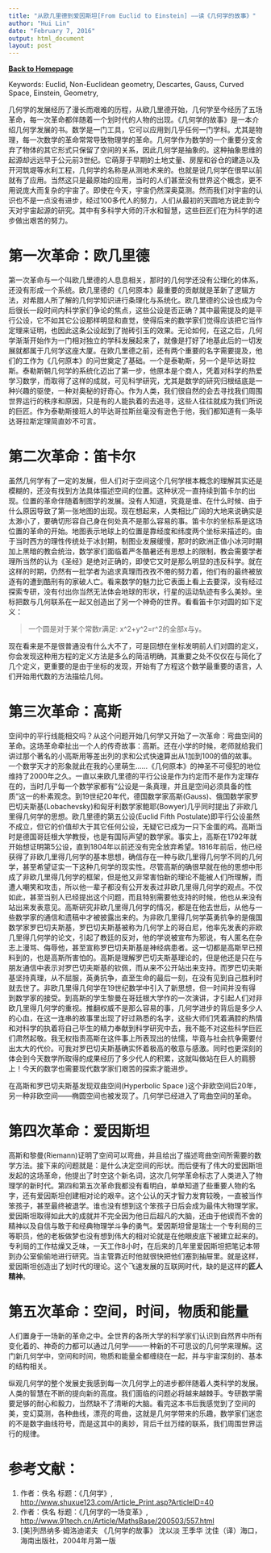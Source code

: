 ```yaml
---
title: "从欧几里德到爱因斯坦[From Euclid to Einstein] ——读《几何学的故事》"
author: "Hui Lin"
date: "February 7, 2016"
output: html_document
layout: post
---
```



**[Back to Homepage](http://hui1987.com)**

Keywords: Euclid, Non-Euclidean geometry, Descartes, Gauss, Curved Space, Einstein, Geometry, 

几何学的发展经历了漫长而艰难的历程，从欧几里德开始，几何学至今经历了五场革命，每一次革命都伴随着一个划时代的人物的出现。《几何学的故事》是一本介绍几何学发展的书。数学是一门工具，它可以应用到几乎任何一门学科。尤其是物理，每一次数学的革命常常导致物理学的革命。几何学作为数学的一个重要分支舍弃了物体的其它形式只保留了空间的关系，因此几何学是抽象的。这种抽象思维的起源却远远早于公元前3世纪。它萌芽于早期的土地丈量、房屋和谷仓的建造以及开河筑堤等水利工程，几何学的名称是从测地术来的。也就是说几何学在很早以前就有了应用。当然这只是最原始的应用，当时的人们甚至没有世界这个概念，更不用说庞大而复杂的宇宙了。即使在今天，宇宙仍然深奥莫测。然而我们对宇宙的认识也不是一点没有进步，经过100多代人的努力，人们从最初的天圆地方说走到今天对宇宙起源的研究。其中有多科学大师的汗水和智慧，这些巨匠们在为科学的进步做出艰苦的努力。

# 第一次革命：欧几里德

第一次革命与一个叫欧几里德的人息息相关，那时的几何学还没有公理化的体系，还没有形成一个系统。欧几里德的《几何原本》最重要的贡献就是革新了逻辑方法，对希腊人所了解的几何学知识进行条理化与系统化。欧几里德的公设也成为今后很长一段时间内科学家们争论的焦点，这些公设是否正确？其中最需提及的是平行公设，它不如其它公设那样明显和直觉，使得后来的数学家们觉得应该把它当作定理来证明，也因此这条公设起到了抛砖引玉的效果。无论如何，在这之后，几何学渐渐开始作为一门相对独立的学科发展起来了，就像是打好了地基此后的一切发展就都属于几何学这座大厦。在欧几里德之前，还有两个重要的名字需要提及，他们的工作为《几何原本》的问世奠定了基础。一个是泰勒斯，另一个是毕达哥拉斯。泰勒斯朝几何学的系统化迈出了第一步，他原本是个商人，凭着对科学的热爱学习数学，而取得了这样的成就，可见科学研究，尤其是数学的研究归根结底是一种兴趣的驱使，一种对奥秘的好奇心。作为人类，我们很自然的会去寻找我们周围世界运行的秩序和原因，只是有的人能执着的去追寻，这些人往往就成为我们所说的巨匠。作为泰勒斯接班人的毕达哥拉斯丝毫没有逊色于他，我们都知道有一条毕达哥拉斯定理简直妙不可言。

# 第二次革命：笛卡尔

虽然几何学有了一定的发展，但人们对于空间这个几何学根本概念的理解其实还是模糊的，还没有找到方法具体描述空间的位置。这种状况一直持续到笛卡尔的出现。位置的革命伴随着制图学的发展。没有人知道，究竟是谁、在什么时候、由于什么原因导致了第一张地图的出现。现在想起来，人类相比广阔的大地来说确实是太渺小了，要确切形容自己身在何处真不是那么容易的事。笛卡尔的坐标系是这场位置的革命的开始。地图表示地球上的位置是靠经度和纬度两个坐标来描述的。由于当时西方的理性传统处于冰封期，制图业发展缓慢，那时的欧洲正值小冰河时期加上黑暗的教会统治，数学家们面临着严冬酷暑还有思想上的限制，教会需要学者理所当然的认为《圣经》是绝对正确的，即使它又时是那么明显的违反科学。就在这样的时期，仍然有一批学者为追求真理而孜孜不倦的努力着，他们有的最终被放逐有的遭到酷刑有的家破人亡。看来数学的魅力比它表面上看上去要深，没有经过探索专研，没有付出你当然无法体会地球的形状，行星的运动轨迹有多么美妙。坐标把数与几何联系在一起又创造出了另一个神奇的世界。看看笛卡尔对圆的如下定义：

> 一个圆是对于某个常数r满足: x^2+y^2=r^2的全部x与y。

现在看来是不是很普通没有什么大不了，可是回想在坐标发明前人们对圆的定义，你会发现这种用方程的定义方法是多么的简洁明确，其重要之处不仅仅在与简化了几个定义，更重要的是由于坐标的发现，开始有了方程这个数学最重要的语言，人们开始用代数的方法描绘几何。

# 第三次革命：高斯

空间中的平行线能相交吗？从这个问题开始几何学又开始了一次革命：弯曲空间的革命。这场革命牵扯出一个人的传奇故事：高斯。还在小学的时候，老师就给我们讲过那个著名的小高斯用等差出列的求和公式快速算出从1加到100的值的故事。一个数学天才的形象就此在我的心里萌生……《几何原本》的神圣不可侵犯的地位维持了2000年之久。一直以来欧几里德的平行公设是作为约定而不是作为定理存在的，当时几乎每一个数学家都有“公设是一条真理，并且是空间必须具备的性质”这一的朴素观念。到19世纪20年代，德国数学家高斯(Gauss)、俄国数学家罗巴切夫斯基(Lobachevsky)和匈牙利数学家鲍耶(Bowyer)几乎同时提出了非欧几里得几何学的思想。欧几里德的第五公设(Euclid Fifth Postulate)即平行公设虽然不成立，但它的价值却大于其它任何公设，无疑它已成为一只下金蛋的鸡。高斯当时是德国哥廷根大学教授，也是有国际声望的数学家。事实上，高斯在1792年就开始想证明第5公设，直到1804年以前还没有完全放弃希望。1816年前后，他已经获得了非欧几里得几何学的基本思想，确信存在一种与欧几里得几何学不同的几何学，甚至希望证实一下这种几何学的现实性。尽管高斯的确很早就在他的思想中形成了非欧几里得几何学的框架，但是他又非常害怕新的理论不能被人们所理解，而遭人嘲笑和攻击，所以他一辈子都没有公开发表过非欧几里得几何学的观点。不仅如此，甚至当别人已经提出这个问题，而且特别需要他支持的时候，他也从来没有站出来发表意见。高斯研究非欧几里得几何学的情况，都是在他去世后，从他与一些数学家的通信和遗稿中才被披露出来的。为非欧几里得几何学英勇抗争的是俄国数学家罗巴切夫斯基，罗巴切夫斯基被称为几何学上的哥白尼，他率先发表的非欧几里得几何学的论文，引起了教廷的反对，他的学说被宣布为邪说，有人匿名在杂志上漫骂、侮辱他，甚至宣称罗巴切夫斯基是神经病患者。这一切都是高斯早已预料到的，也是高斯所害怕的。高斯是理解罗巴切夫斯基理论的，但是他还是只在与朋友通信中表示对罗巴切夫斯基的钦佩，而从来不公开站出来支持。而罗巴切夫斯基坚持真理，从不屈服，英勇抗争，直至生命的最后一刻，在没有见到自己胜利时就去世了。非欧几里得几何学在19世纪数学中引入了新思想，但一时间并没有得到数学家的接受。到高斯的学生黎曼在哥廷根大学作的一次演讲，才引起人们对非欧几里得几何学的重视。推翻权威不是那么容易的事，几何学进步的背后是多少人的心血，在这一连串的故事里出现了好过熟悉的名字，这些大师们凭着满腔的热情和对科学的执着将自己毕生的精力奉献到科学研究中去，我不能不对这些科学巨匠们肃然起敬。我无权指责高斯在这件事上所表现出的怯懦，毕竟与社会抗争需要付出太大的代价。可我对罗巴切夫斯基确实怀着极高的敬意与感激。同时也更深刻的体会到今天数学所取得的成果经历了多少代人的积累，这就叫做站在巨人的肩膀上！今天的数学也需要现代数学家们艰苦的探索才能进步。

在高斯和罗巴切夫斯基发现双曲空间(Hyperbolic Space )这个非欧空间后20年，另一种非欧空间——椭圆空间也被发现了。几何学已经进入了弯曲空间的革命。


# 第四次革命：爱因斯坦

高斯和黎曼(Riemann)证明了空间可以弯曲，并且给出了描述弯曲空间所需要的数学方法。接下来的问题就是：是什么决定空间的形状。而后便有了伟大的爱因斯坦发起的这场革命，他提出了时空这个新名词，这次几何学革命标志了人类进入了物理学的新时代。第四和第五次革命我都没有看明白，单单知道了些重要人物的名字，还有爱因斯坦创建相对论的艰辛。这个公认的天才智力发育较晚，一直被当作笨孩子，甚至最终被退学。谁也没有想到这个笨孩子日后会成为最伟大物理学家。爱因斯坦取得如此大的成就并不完全因为他日后超凡的大脑，还由于他锲而不舍的精神以及自信与敢于和经典物理学斗争的勇气。爱因斯坦曾是瑞士一个专利局的三等职员，他的老板做梦也没有想到伟大的相对论就是在他眼皮底下被建立起来的。专利局的工作枯燥又乏味，一天工作8小时，在后来的几年里爱因斯坦把笔记本带到办公室偷偷地进行研究。当主管靠近时他就很快把他们塞到抽屉里。就是这样，爱因斯坦创造出了划时代的理论。这个飞速发展的互联网时代，缺的是这样的**匠人精神**。

# 第五次革命：空间，时间，物质和能量

人们置身于一场新的革命之中。全世界的各所大学的科学家们认识到自然界中所有变化着的、神奇的力都可以通过几何学——一种新的不可思议的几何学来理解。这门新几何学中，空间和时间，物质和能量全都缠绕在一起，并与宇宙深刻的、基本的结构相关。

纵观几何学的整个发展史我感到每一次几何学上的进步都伴随着人类科学的发展。人类的智慧在不断的提向新的高度。我们面临的问题必将越来越棘手。专研数学需要足够的耐心和毅力，当然缺不了清晰的大脑。看完这本书后我感觉到了空间的美，变幻莫测，各种曲线，漂亮的弯曲，这就是几何学带来的乐趣，数学家们迷恋的不是数字曲线符号，而是这其中的奥妙，背后千丝万缕的联系，我们周围世界运行的规律。


# 参考文献：

1. 作者：佚名   标题：《几何学》, http://www.shuxue123.com/Article_Print.asp?ArticleID=40
1. 作者：佚名   标题：《几何学的一场变革》, http://www.91tech.cn/Article/MathsBase/200503/557.html
1. [美]列昂纳多·姆洛迪诺夫  《几何学的故事》  沈以淡 王季华 沈佳（译）海口，海南出版社，2004年月第一版